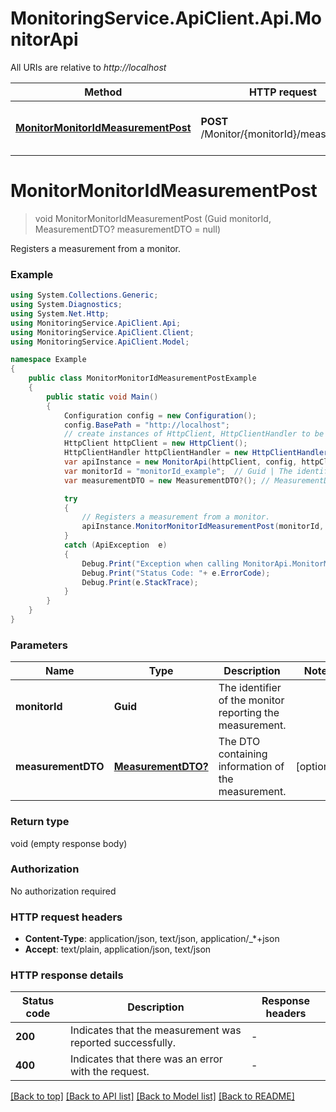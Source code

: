 # MonitoringService.ApiClient.Api.MonitorApi

All URIs are relative to *http://localhost*

Method | HTTP request | Description
------------- | ------------- | -------------
[**MonitorMonitorIdMeasurementPost**](MonitorApi.md#monitormonitoridmeasurementpost) | **POST** /Monitor/{monitorId}/measurement | Registers a measurement from a monitor.


<a name="monitormonitoridmeasurementpost"></a>
# **MonitorMonitorIdMeasurementPost**
> void MonitorMonitorIdMeasurementPost (Guid monitorId, MeasurementDTO? measurementDTO = null)

Registers a measurement from a monitor.

### Example
```csharp
using System.Collections.Generic;
using System.Diagnostics;
using System.Net.Http;
using MonitoringService.ApiClient.Api;
using MonitoringService.ApiClient.Client;
using MonitoringService.ApiClient.Model;

namespace Example
{
    public class MonitorMonitorIdMeasurementPostExample
    {
        public static void Main()
        {
            Configuration config = new Configuration();
            config.BasePath = "http://localhost";
            // create instances of HttpClient, HttpClientHandler to be reused later with different Api classes
            HttpClient httpClient = new HttpClient();
            HttpClientHandler httpClientHandler = new HttpClientHandler();
            var apiInstance = new MonitorApi(httpClient, config, httpClientHandler);
            var monitorId = "monitorId_example";  // Guid | The identifier of the monitor reporting the measurement.
            var measurementDTO = new MeasurementDTO?(); // MeasurementDTO? | The DTO containing information of the measurement. (optional) 

            try
            {
                // Registers a measurement from a monitor.
                apiInstance.MonitorMonitorIdMeasurementPost(monitorId, measurementDTO);
            }
            catch (ApiException  e)
            {
                Debug.Print("Exception when calling MonitorApi.MonitorMonitorIdMeasurementPost: " + e.Message );
                Debug.Print("Status Code: "+ e.ErrorCode);
                Debug.Print(e.StackTrace);
            }
        }
    }
}
```

### Parameters

Name | Type | Description  | Notes
------------- | ------------- | ------------- | -------------
 **monitorId** | **Guid**| The identifier of the monitor reporting the measurement. | 
 **measurementDTO** | [**MeasurementDTO?**](MeasurementDTO?.md)| The DTO containing information of the measurement. | [optional] 

### Return type

void (empty response body)

### Authorization

No authorization required

### HTTP request headers

 - **Content-Type**: application/json, text/json, application/_*+json
 - **Accept**: text/plain, application/json, text/json


### HTTP response details
| Status code | Description | Response headers |
|-------------|-------------|------------------|
| **200** | Indicates that the measurement was reported successfully. |  -  |
| **400** | Indicates that there was an error with the request. |  -  |

[[Back to top]](#) [[Back to API list]](../README.md#documentation-for-api-endpoints) [[Back to Model list]](../README.md#documentation-for-models) [[Back to README]](../README.md)

